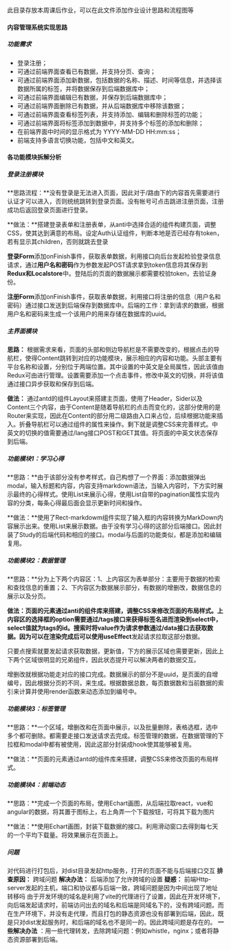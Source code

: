 此目录存放本周课后作业，可以在此文件添加作业设计思路和流程图等

#### 内容管理系统实现思路

##### 功能需求

- 登录注册；
- 可通过前端界面查看已有数据，并支持分页、查询；
- 可通过前端界面添加新数据，包括数据的名称、描述、时间等信息，并选择该数据所属的标签，并将数据保存到后端数据库中；
- 可通过前端界面编辑已有数据，并保存到后端数据库中；
- 可通过前端界面删除已有数据，并从后端数据库中移除该数据；
- 可通过前端界面查看标签列表，并支持添加、编辑和删除标签的功能；
- 可通过前端界面将标签添加到数据中，并支持多个标签的添加和删除；
- 在前端界面中时间的显示格式为 YYYY-MM-DD HH:mm:ss；
- 前端支持多语言切换功能，包括中文和英文。

#### 各功能模块拆解分析

##### 登录注册模块

**思路流程：**没有登录是无法进入页面，因此对于/路由下的内容首先需要进行认证才可以进入，否则统统跳转到登录页面。没有帐号可点击跳进注册页面，注册成功后返回登录页面进行登录。

**做法：**搭建登录表单和注册表单，从anti中选择合适的组件构建页面，调整CSS，使其达到满意的布局。设定Auth认证组件，判断本地是否已经存有token，若有显示其children，否则就跳去登录

**登录Form**添加onFinish事件，获取表单数据，利用接口向后台发起检验登录信息请求，通过**用户名和密码**作为参数发起POST请求拿到token信息将其保存到**Redux和Localstore**中。登陆后的页面的数据展示都需要校验token，去验证身份。

**注册Form**添加onFinish事件，获取表单数据，利用接口将注册的信息（用户名和密码）通过接口发送到后端保存到数据库中。后端的工作：拿到请求的数据，根据用户名和密码来生成一个该用户的用来存储在数据库的uuid。

##### 主界面模块

**思路：** 根据需求来看，页面的头部和侧边导航栏是不需要改变的，根据点击的导航栏，使得Content跳转到对应的功能模块，展示相应的内容和功能。头部主要有平台名称和设置，分别位于两端位置。其中设置的中英文是全局属性，因此该值由Redux可由进行管理。设置需要添加一个点击事件，修改中英文的切换，并将该值通过接口异步获取和保存到后端。

**做法：** 通过antd的组件Layout来搭建主页面，使用了Header，Sider以及Content三个内容，由于Content是随着导航栏的点击而变化的，这部分使用的是Router来实现，因此在Content的部分用二级路由入口<Outlet/>来占位，后续根据功能来插入。折叠导航栏可以通过组件的属性来操作。剩下就是调整CSS来完善样式。中英文的切换的值需要通过/lang接口POST和GET其值。将页面的中英文状态保存到后端。

##### 功能模块1：学习心得

**思路：**由于该部分没有参考样式，自己构想了一个界面：添加数据弹出modal，输入标题和内容，内容支持markdown语法，当输入内容时，下方实时展示最终的心得样式。使用List来展示心得，使用List自带的pagination属性实现内容的分类，每条心得最后面会显示更新时间和操作。

**做法：**使用了Rect-markdowm组件实现了输入框的内容转换为MarkDown内容展示出来。使用List来展示数据。由于没有学习心得的这部分后端接口。因此封装了Study的后端代码和相应的接口。modal与后面的功能类似，都是添加和编辑复用。

##### 功能模块2：数据管理

**思路：**分为上下两个内容区：1、上内容区为表单部分：主要用于数据的检索和查找信息的重置；2、下内容区为数据展示部分，有数据的增删改，数据信息的展示以及分页。

**做法：**页面的元素通过anti的组件库来搭建，调整CSS来修改页面的布局样式。上内容区的选择框的option需要通过/tags接口来获得标签名进而渲染到select中，select值就为tags的id。搜索时将value作为请求参数通过/data接口去获取数据。因为可以在渲染完成后可以**使用useEffect**发起请求拉取这部分数据。

只要点搜索就要发起请求获取数据，更新值，下方的展示区域也需要更新，因此上下两个区域很明显的兄弟组件，因此状态提升可以解决两者的数据交互。

增删改就根据功能走对应的接口完成。数据展示的部分不是uuid，是页面的自增编号，因此根据分页的不同，来生成。根据数据总数，每页数据数和当前数据的索引来计算并使用render函数来动态添加到编号中。

##### 功能模块3：标签管理

**思路：**一个区域，增删改和在页面中展示，以及批量删除，表格选框，选中多个都可删除。都需要走接口发送请求去完成。标签管理的数据，在数据管理的下拉框和modal中都有被使用，因此这部分封装成hook使其能够被复用。

**做法：**页面的元素通过antd的组件库来搭建，调整CSS来修改页面的布局样式。

##### 功能模块4：前端动态

**思路：**完成一个页面的布局，使用Echart画图，从后端拉取react，vue和angular的数据，将其置于图标上，右上角弄一个下载按钮，可将其下载为图片

**做法：**使用Echart画图，封装下载数据的接口。利用滑动窗口去得到每七天的一个平均下载量。将效果展示在页面上。

##### 问题
对代码进行打包后，对dist目录发起http服务，打开的页面不能与后端接口交互
**排查原因：** 跨域问题
**解决办法：** 后端添加了允许跨域的设置
**疑惑：** 前端Http-server发起的主机，端口和协议都与后端一致，跨域问题是因为中间出现了地址转移吗
由于开发环境的域名是利用了vite的代理进行了设置，因此在开发环境下，向后端发起请求时，前端访问出去的域名和后端是同域名下的，没有跨域问题。而在生产环境下，并没有走代理，而且打包的静态资源也没有部署到后端，因此，既是只对dist发起服务时，和后端的域名也不是同一的。因此跨域问题是存在的。
**一些解决办法** ：用一些代理转发，去除跨域问题：例如whistle，nginx；或者将静态资源部署到后端。
